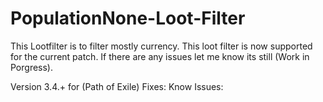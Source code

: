 # PopulationNone-Loot-Filter
This Lootfilter is to filter mostly currency.
This loot filter is now supported for the current patch.
If there are any issues let me know its still (Work in Porgress).

Version 3.4.+ for (Path of Exile)
	Fixes:
Know Issues: 
 
